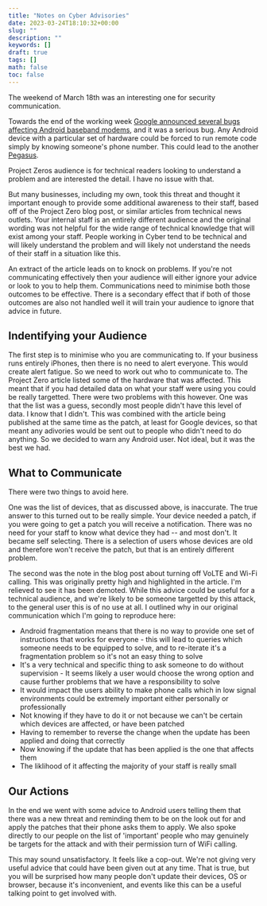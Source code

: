 ```yaml
---
title: "Notes on Cyber Advisories"
date: 2023-03-24T18:10:32+00:00
slug: ""
description: ""
keywords: []
draft: true
tags: []
math: false
toc: false
---
```


The weekend of March 18th was an interesting one for security communication.

Towards the end of the working week [Google announced several bugs affecting Android baseband modems](https://googleprojectzero.blogspot.com/2023/03/multiple-internet-to-baseband-remote-rce.html), and it was a serious bug. Any Android device with a particular set of hardware could be forced to run remote code simply by knowing someone's phone number. This could lead to the another [Pegasus](https://en.wikipedia.org/wiki/Pegasus_(spyware)).

Project Zeros audience is for technical readers looking to understand a problem and are interested the detail. I have no issue with that.

But many businesses, including my own, took this threat and thought it important enough to provide some additional awareness to their staff, based off of the Project Zero blog post, or similar articles from technical news outlets. Your internal staff is an entirely different audience and the original wording was not helpful for the wide range of technical knowledge that will exist among your staff. People working in Cyber tend to be technical and will likely understand the problem and will likely not understand the needs of their staff in a situation like this.

An extract of the article leads on to knock on problems. If you're not communicating effectively then your audience will either ignore your advice or look to you to help them. Communications need to minimise both those outcomes to be effective. There is a secondary effect that if both of those outcomes are also not handled well it will train your audience to ignore that advice in future.

## Indentifying your Audience

The first step is to minimise who you are communicating to. If your business runs entirely iPhones, then there is no need to alert everyone. This would create alert fatigue. So we need to work out who to communicate to. The Project Zero article listed some of the hardware that was affected. This meant that if you had detailed data on what your staff were using you could be really targetted. There were two problems with this however. One was that the list was a guess, secondly most people didn't have this level of data. I know that I didn't. This was combined with the article being published at the same time as the patch, at least for Google devices, so that meant any adivories would be sent out to people who didn't need to do anything. So we decided to warn any Android user. Not ideal, but it was the best we had.

## What to Communicate

There were two things to avoid here.

One was the list of devices, that as discussed above, is inaccurate. The true answer to this turned out to be really simple. Your device needed a patch, if you were going to get a patch you will receive a notification. There was no need for your staff to know what device they had -- and most don't. It became self selecting. There is a selection of users whose devices are old and therefore won't receive the patch, but that is an entirely different problem.

The second was the note in the blog post about turning off VoLTE and Wi-Fi calling. This was originally pretty high and highlighted in the article. I'm relieved to see it has been demoted. While this advice could be useful for a technical audience, and we're likely to be someone targetted by this attack, to the general user this is of no use at all. I outlined why in our original communication which I'm going to reproduce here:

* Android fragmentation means that there is no way to provide one set of instructions that works for everyone - this will lead to queries which someone needs to be equipped to solve, and to re-iterate it's a fragmentation problem so it's not an easy thing to solve
* It's a very technical and specific thing to ask someone to do without supervision - It seems likely a user would choose the wrong option and cause further problems that we have a responsibility to solve
* It would impact the users ability to make phone calls which in low signal environments could be extremely important either personally or professionally
* Not knowing if they have to do it or not because we can't be certain which devices are affected, or have been patched
* Having to remember to reverse the change when the update has been applied and doing that correctly
* Now knowing if the update that has been applied is the one that affects them
* The liklihood of it affecting the majority of your staff is really small

## Our Actions

In the end we went with some advice to Android users telling them that there was a new threat and reminding them to be on the look out for and apply the patches that their phone asks them to apply. We also spoke directly to our people on the list of 'important' people who may genuinely be targets for the attack and with their permission turn of WiFi calling.

This may sound unsatisfactory. It feels like a cop-out. We're not giving very useful advice that could have been given out at any time. That is true, but you will be surprised how many people don't update their devices, OS or browser, because it's inconvenient, and events like this can be a useful talking point to get involved with.


